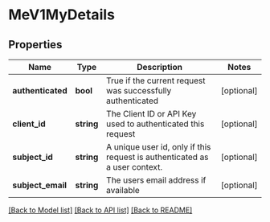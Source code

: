 # MeV1MyDetails

## Properties
Name | Type | Description | Notes
------------ | ------------- | ------------- | -------------
**authenticated** | **bool** | True if the current request was successfully authenticated | [optional] 
**client_id** | **string** | The Client ID or API Key used to authenticated this request | [optional] 
**subject_id** | **string** | A unique user id, only if this request is authenticated as a user context. | [optional] 
**subject_email** | **string** | The users email address if available | [optional] 

[[Back to Model list]](../../README.md#documentation-for-models) [[Back to API list]](../../README.md#documentation-for-api-endpoints) [[Back to README]](../../README.md)

